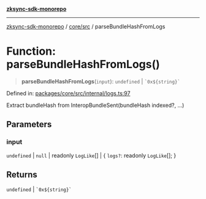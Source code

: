 [**zksync-sdk-monorepo**](../../../README.md)

***

[zksync-sdk-monorepo](../../../README.md) / [core/src](../README.md) / parseBundleHashFromLogs

# Function: parseBundleHashFromLogs()

> **parseBundleHashFromLogs**(`input`): `undefined` \| `` `0x${string}` ``

Defined in: [packages/core/src/internal/logs.ts:97](https://github.com/dutterbutter/zksync-sdk/blob/128d557933eb10f01edd78c0b3392137ca480daf/packages/core/src/internal/logs.ts#L97)

Extract bundleHash from InteropBundleSent(bundleHash indexed?, …)

## Parameters

### input

`undefined` | `null` | readonly `LogLike`[] | \{ `logs?`: readonly `LogLike`[]; \}

## Returns

`undefined` \| `` `0x${string}` ``
